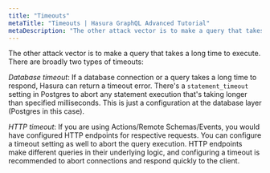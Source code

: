 ```yaml
---
title: "Timeouts"
metaTitle: "Timeouts | Hasura GraphQL Advanced Tutorial"
metaDescription: "The other attack vector is to make a query that takes a long time to execute. There are broadly two types of timeouts: Database Timeout and HTTP Timeout."
---
```


The other attack vector is to make a query that takes a long time to execute. There are broadly two types of timeouts:

*Database timeout*: If a database connection or a query takes a long time to respond, Hasura can return a timeout error. There's a `statement_timeout` setting in Postgres to abort any statement execution that's taking longer than specified milliseconds. This is just a configuration at the database layer (Postgres in this case).

*HTTP timeout*: If you are using Actions/Remote Schemas/Events, you would have configured HTTP endpoints for respective requests. You can configure a timeout setting as well to abort the query execution. HTTP endpoints make different queries in their underlying logic, and configuring a timeout is recommended to abort connections and respond quickly to the client.
